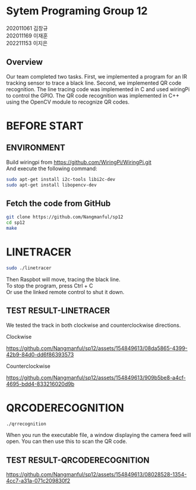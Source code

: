 # Sytem Programing Group 12
202011061 김창규<br>
202011169 이재훈<br>
202211153 이지은<br>
## Overview
Our team completed two tasks. First, we implemented a program for an IR tracking sensor to trace a black line. Second, we implemented QR code recognition. The line tracing code was implemented in C and used wiringPi to control the GPIO. The QR code recognition was implemented in C++ using the OpenCV module to recognize QR codes.

# BEFORE START
## ENVIRONMENT

Build wiringpi  from  https://github.com/WiringPi/WiringPi.git<br>
And execute the following command:

```bash
sudo apt-get install i2c-tools libi2c-dev
sudo apt-get install libopencv-dev
```

## Fetch the code from GitHub
```bash
git clone https://github.com/Nangmanful/sp12
cd sp12
make
```


## 
# LINETRACER

```bash
sudo ./linetracer
```
Then Raspbot will move, tracing the black line. <br>
To stop the program, press Ctrl + C <br>
Or use the linked remote control to shut it down.

## TEST RESULT-LINETRACER
We tested the track in both clockwise and counterclockwise directions.

Clockwise<br>

https://github.com/Nangmanful/sp12/assets/154849613/08da5865-4399-42b9-84d0-dd6f86393573


Counterclockwise<br>

https://github.com/Nangmanful/sp12/assets/154849613/909b5be8-a4cf-4695-bdd4-833216020d9b


# QRCODERECOGNITION

```bash
./qrrecognition
```
When you run the executable file, a window displaying the camera feed will open. You can then use this to scan the QR code.

## TEST RESULT-QRCODERECOGNITION

https://github.com/Nangmanful/sp12/assets/154849613/08028528-1354-4cc7-a31a-071c209830f2


